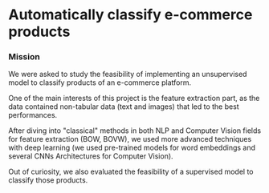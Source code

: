 # Automatically classify e-commerce products

### Mission

We were asked to study the feasibility of implementing an unsupervised model to classify products of an e-commerce platform. 

One of the main interests of this project is the feature extraction part, as the data contained non-tabular data (text and images) that led to the best performances.

After diving into "classical" methods in both NLP and Computer Vision fields for feature extraction (BOW, BOVW), we used more advanced techniques with deep learning (we used pre-trained models for word embeddings and several CNNs Architectures for Computer Vision).

Out of curiosity, we also evaluated the feasibility of a supervised model to classify those products.
